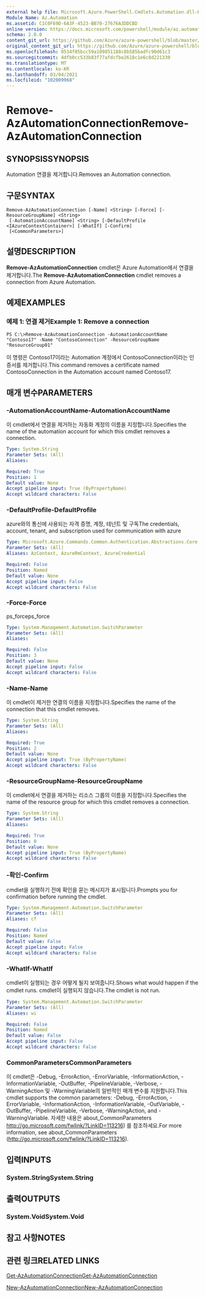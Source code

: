 ```yaml
---
external help file: Microsoft.Azure.PowerShell.Cmdlets.Automation.dll-Help.xml
Module Name: Az.Automation
ms.assetid: C1C0F69D-6A3F-4523-BB70-27676A3DDCBD
online version: https://docs.microsoft.com/powershell/module/az.automation/remove-azautomationconnection
schema: 2.0.0
content_git_url: https://github.com/Azure/azure-powershell/blob/master/src/Automation/Automation/help/Remove-AzAutomationConnection.md
original_content_git_url: https://github.com/Azure/azure-powershell/blob/master/src/Automation/Automation/help/Remove-AzAutomationConnection.md
ms.openlocfilehash: 0534f05bcc59a109851188c8b585badfc90d61c3
ms.sourcegitcommit: 4dfb0cc533b83f77afdcfbe2618c1e6c8d221330
ms.translationtype: MT
ms.contentlocale: ko-KR
ms.lasthandoff: 03/04/2021
ms.locfileid: "102009968"
---
```

# <span data-ttu-id="e85ce-101">Remove-AzAutomationConnection</span><span class="sxs-lookup"><span data-stu-id="e85ce-101">Remove-AzAutomationConnection</span></span>

## <span data-ttu-id="e85ce-102">SYNOPSIS</span><span class="sxs-lookup"><span data-stu-id="e85ce-102">SYNOPSIS</span></span>
<span data-ttu-id="e85ce-103">Automation 연결을 제거합니다.</span><span class="sxs-lookup"><span data-stu-id="e85ce-103">Removes an Automation connection.</span></span>

## <span data-ttu-id="e85ce-104">구문</span><span class="sxs-lookup"><span data-stu-id="e85ce-104">SYNTAX</span></span>

```
Remove-AzAutomationConnection [-Name] <String> [-Force] [-ResourceGroupName] <String>
 [-AutomationAccountName] <String> [-DefaultProfile <IAzureContextContainer>] [-WhatIf] [-Confirm]
 [<CommonParameters>]
```

## <span data-ttu-id="e85ce-105">설명</span><span class="sxs-lookup"><span data-stu-id="e85ce-105">DESCRIPTION</span></span>
<span data-ttu-id="e85ce-106">**Remove-AzAutomationConnection** cmdlet은 Azure Automation에서 연결을 제거합니다.</span><span class="sxs-lookup"><span data-stu-id="e85ce-106">The **Remove-AzAutomationConnection** cmdlet removes a connection from Azure Automation.</span></span>

## <span data-ttu-id="e85ce-107">예제</span><span class="sxs-lookup"><span data-stu-id="e85ce-107">EXAMPLES</span></span>

### <span data-ttu-id="e85ce-108">예제 1: 연결 제거</span><span class="sxs-lookup"><span data-stu-id="e85ce-108">Example 1: Remove a connection</span></span>
```
PS C:\>Remove-AzAutomationConnection -AutomationAccountName "Contoso17" -Name "ContosoConnection" -ResourceGroupName "ResourceGroup01"
```

<span data-ttu-id="e85ce-109">이 명령은 Contoso17이라는 Automation 계정에서 ContosoConnection이라는 인증서를 제거합니다.</span><span class="sxs-lookup"><span data-stu-id="e85ce-109">This command removes a certificate named ContosoConnection in the Automation account named Contoso17.</span></span>

## <span data-ttu-id="e85ce-110">매개 변수</span><span class="sxs-lookup"><span data-stu-id="e85ce-110">PARAMETERS</span></span>

### <span data-ttu-id="e85ce-111">-AutomationAccountName</span><span class="sxs-lookup"><span data-stu-id="e85ce-111">-AutomationAccountName</span></span>
<span data-ttu-id="e85ce-112">이 cmdlet에서 연결을 제거하는 자동화 계정의 이름을 지정합니다.</span><span class="sxs-lookup"><span data-stu-id="e85ce-112">Specifies the name of the automation account for which this cmdlet removes a connection.</span></span>

```yaml
Type: System.String
Parameter Sets: (All)
Aliases:

Required: True
Position: 1
Default value: None
Accept pipeline input: True (ByPropertyName)
Accept wildcard characters: False
```

### <span data-ttu-id="e85ce-113">-DefaultProfile</span><span class="sxs-lookup"><span data-stu-id="e85ce-113">-DefaultProfile</span></span>
<span data-ttu-id="e85ce-114">azure와의 통신에 사용되는 자격 증명, 계정, 테넌트 및 구독</span><span class="sxs-lookup"><span data-stu-id="e85ce-114">The credentials, account, tenant, and subscription used for communication with azure</span></span>

```yaml
Type: Microsoft.Azure.Commands.Common.Authentication.Abstractions.Core.IAzureContextContainer
Parameter Sets: (All)
Aliases: AzContext, AzureRmContext, AzureCredential

Required: False
Position: Named
Default value: None
Accept pipeline input: False
Accept wildcard characters: False
```

### <span data-ttu-id="e85ce-115">-Force</span><span class="sxs-lookup"><span data-stu-id="e85ce-115">-Force</span></span>
<span data-ttu-id="e85ce-116">ps_force</span><span class="sxs-lookup"><span data-stu-id="e85ce-116">ps_force</span></span>

```yaml
Type: System.Management.Automation.SwitchParameter
Parameter Sets: (All)
Aliases:

Required: False
Position: 3
Default value: None
Accept pipeline input: False
Accept wildcard characters: False
```

### <span data-ttu-id="e85ce-117">-Name</span><span class="sxs-lookup"><span data-stu-id="e85ce-117">-Name</span></span>
<span data-ttu-id="e85ce-118">이 cmdlet이 제거한 연결의 이름을 지정합니다.</span><span class="sxs-lookup"><span data-stu-id="e85ce-118">Specifies the name of the connection that this cmdlet removes.</span></span>

```yaml
Type: System.String
Parameter Sets: (All)
Aliases:

Required: True
Position: 2
Default value: None
Accept pipeline input: True (ByPropertyName)
Accept wildcard characters: False
```

### <span data-ttu-id="e85ce-119">-ResourceGroupName</span><span class="sxs-lookup"><span data-stu-id="e85ce-119">-ResourceGroupName</span></span>
<span data-ttu-id="e85ce-120">이 cmdlet에서 연결을 제거하는 리소스 그룹의 이름을 지정합니다.</span><span class="sxs-lookup"><span data-stu-id="e85ce-120">Specifies the name of the resource group for which this cmdlet removes a connection.</span></span>

```yaml
Type: System.String
Parameter Sets: (All)
Aliases:

Required: True
Position: 0
Default value: None
Accept pipeline input: True (ByPropertyName)
Accept wildcard characters: False
```

### <span data-ttu-id="e85ce-121">-확인</span><span class="sxs-lookup"><span data-stu-id="e85ce-121">-Confirm</span></span>
<span data-ttu-id="e85ce-122">cmdlet을 실행하기 전에 확인을 묻는 메시지가 표시됩니다.</span><span class="sxs-lookup"><span data-stu-id="e85ce-122">Prompts you for confirmation before running the cmdlet.</span></span>

```yaml
Type: System.Management.Automation.SwitchParameter
Parameter Sets: (All)
Aliases: cf

Required: False
Position: Named
Default value: False
Accept pipeline input: False
Accept wildcard characters: False
```

### <span data-ttu-id="e85ce-123">-WhatIf</span><span class="sxs-lookup"><span data-stu-id="e85ce-123">-WhatIf</span></span>
<span data-ttu-id="e85ce-124">cmdlet이 실행되는 경우 어떻게 될지 보여줍니다.</span><span class="sxs-lookup"><span data-stu-id="e85ce-124">Shows what would happen if the cmdlet runs.</span></span>
<span data-ttu-id="e85ce-125">cmdlet이 실행되지 않습니다.</span><span class="sxs-lookup"><span data-stu-id="e85ce-125">The cmdlet is not run.</span></span>

```yaml
Type: System.Management.Automation.SwitchParameter
Parameter Sets: (All)
Aliases: wi

Required: False
Position: Named
Default value: False
Accept pipeline input: False
Accept wildcard characters: False
```

### <span data-ttu-id="e85ce-126">CommonParameters</span><span class="sxs-lookup"><span data-stu-id="e85ce-126">CommonParameters</span></span>
<span data-ttu-id="e85ce-127">이 cmdlet은 -Debug, -ErrorAction, -ErrorVariable, -InformationAction, -InformationVariable, -OutBuffer, -PipelineVariable, -Verbose, -WarningAction 및 -WarningVariable의 일반적인 매개 변수를 지원합니다.</span><span class="sxs-lookup"><span data-stu-id="e85ce-127">This cmdlet supports the common parameters: -Debug, -ErrorAction, -ErrorVariable, -InformationAction, -InformationVariable, -OutVariable, -OutBuffer, -PipelineVariable, -Verbose, -WarningAction, and -WarningVariable.</span></span> <span data-ttu-id="e85ce-128">자세한 내용은 about_CommonParameters http://go.microsoft.com/fwlink/?LinkID=113216) 를 참조하세요.</span><span class="sxs-lookup"><span data-stu-id="e85ce-128">For more information, see about_CommonParameters (http://go.microsoft.com/fwlink/?LinkID=113216).</span></span>

## <span data-ttu-id="e85ce-129">입력</span><span class="sxs-lookup"><span data-stu-id="e85ce-129">INPUTS</span></span>

### <span data-ttu-id="e85ce-130">System.String</span><span class="sxs-lookup"><span data-stu-id="e85ce-130">System.String</span></span>

## <span data-ttu-id="e85ce-131">출력</span><span class="sxs-lookup"><span data-stu-id="e85ce-131">OUTPUTS</span></span>

### <span data-ttu-id="e85ce-132">System.Void</span><span class="sxs-lookup"><span data-stu-id="e85ce-132">System.Void</span></span>

## <span data-ttu-id="e85ce-133">참고 사항</span><span class="sxs-lookup"><span data-stu-id="e85ce-133">NOTES</span></span>

## <span data-ttu-id="e85ce-134">관련 링크</span><span class="sxs-lookup"><span data-stu-id="e85ce-134">RELATED LINKS</span></span>

[<span data-ttu-id="e85ce-135">Get-AzAutomationConnection</span><span class="sxs-lookup"><span data-stu-id="e85ce-135">Get-AzAutomationConnection</span></span>](./Get-AzAutomationConnection.md)

[<span data-ttu-id="e85ce-136">New-AzAutomationConnection</span><span class="sxs-lookup"><span data-stu-id="e85ce-136">New-AzAutomationConnection</span></span>](./New-AzAutomationConnection.md)


